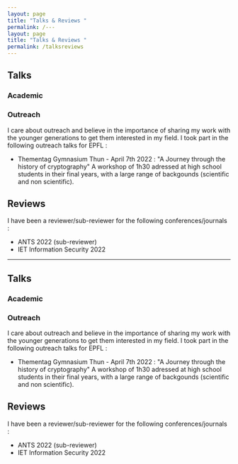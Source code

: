 ```yaml
---
layout: page
title: "Talks & Reviews "
permalink: /---
layout: page
title: "Talks & Reviews "
permalink: /talksreviews
---
```


## Talks 

### Academic 

### Outreach
I care about outreach and believe in the importance of sharing my work with the younger generations to get them interested in my field. 
I took part in the following outreach talks for EPFL : 

- Thementag Gymnasium Thun - April 7th 2022 : "A Journey through the history of cryptography" A workshop of 1h30 adressed at high school students in their final years, with a large range of backgounds (scientific and non scientific).

## Reviews 
I have been a reviewer/sub-reviewer for the following conferences/journals : 

- ANTS 2022 (sub-reviewer)
- IET Information Security 2022

---

## Talks 

### Academic 

### Outreach
I care about outreach and believe in the importance of sharing my work with the younger generations to get them interested in my field. 
I took part in the following outreach talks for EPFL : 

- Thementag Gymnasium Thun - April 7th 2022 : "A Journey through the history of cryptography" A workshop of 1h30 adressed at high school students in their final years, with a large range of backgounds (scientific and non scientific).

## Reviews 
I have been a reviewer/sub-reviewer for the following conferences/journals : 

- ANTS 2022 (sub-reviewer)
- IET Information Security 2022
